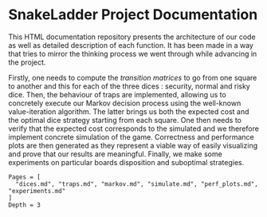 # SnakeLadder Project Documentation

This HTML documentation repository presents the architecture
of our code as well as detailed description of each function.
It has been made in a way that tries to mirror the thinking process
we went through while advancing in the project.

Firstly, one needs to compute the *transition matrices* to go from one
square to another and this for each of the three dices : security, normal
and risky dice. Then, the behaviour of traps are implemented, allowing us to
concretely execute our Markov decision process using the well-known
value-iteration algorithm. The latter brings us both the expected cost
and the optimal dice strategy starting from each square.
One then needs to verify that the expected cost corresponds to the simulated
and we therefore implement concrete simulation of the game.
Correctness and performance plots are then generated as they
represent a viable way of easily visualizing and prove that our results
are meaningful.
Finally, we make some experiments on particular boards disposition
and suboptimal strategies.

```@contents
Pages = [
  "dices.md", "traps.md", "markov.md", "simulate.md", "perf_plots.md", "experiments.md"
]
Depth = 3
```